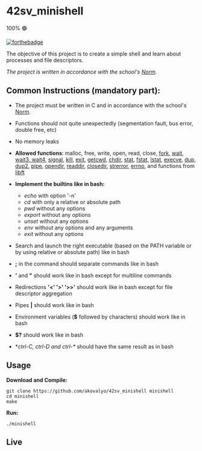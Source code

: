 # 42sv_minishell

100% :green_circle: 

[![forthebadge](https://forthebadge.com/images/badges/made-with-c.svg)](https://forthebadge.com)

The objective of this project is to create a simple shell and learn about processes and file descriptors.

*The project is written in accordance with the school's [Norm](https://github.com/akovalyo/akovalyo/blob/master/42_NORM.md).*

## Common Instructions (mandatory part):

* The project must be written in C and in accordance with the school's [Norm](https://github.com/akovalyo/akovalyo/blob/master/42_NORM.md).

* Functions should not quite unexpectedly (segmentation fault, bus error, double free, etc)

* No memory leaks

* **Allowed functions**:
    malloc, free, write, open, read, close, [fork](https://linux.die.net/man/3/fork), [wait](https://man7.org/linux/man-pages/man2/wait.2.html), [wait3, wait4](https://www.man7.org/linux/man-pages/man2/wait3.2.html), [signal](https://www.freebsd.org/cgi/man.cgi?query=signal&sektion=3&manpath=freebsd-release-ports), [kill](https://linux.die.net/man/3/kill), [exit](https://www.man7.org/linux/man-pages/man3/exit.3.html), [getcwd](https://linux.die.net/man/3/getcwd), [chdir](https://linux.die.net/man/3/chdir), [stat](https://linux.die.net/man/3/stat), [fstat](https://linux.die.net/man/3/fstat), [lstat](https://linux.die.net/man/3/lstat), [execve](https://linux.die.net/man/3/execve), [dup, dup2](https://linux.die.net/man/3/dup), [pipe](https://linux.die.net/man/3/pipe), [opendir](https://man7.org/linux/man-pages/man3/opendir.3.html), [readdir](https://www.man7.org/linux/man-pages/man3/readdir.3.html), [closedir](https://man7.org/linux/man-pages/man3/closedir.3p.html), [strerror](https://man7.org/linux/man-pages/man3/strerror.3.html), [errno](https://man7.org/linux/man-pages/man3/errno.3.html), and functions from [libft](https://github.com/akovalyo/42sv_libft)
    
* **Implement the builtins like in bash:** 
    * *echo* with option '-n'
    * *cd* with only a relative or absolute path
    * *pwd* without any options
    * *export* without any options
    * *unset* without any options
    * *env* without any options and any arguments
    * *exit* without any options
    
* Search and launch the right executable (based on the PATH variable or by using relative or absolute path) like in bash

* **;** in the command should separate commands like in bash

*  **’** and **"** should work like in bash except for multiline commands

* Redirections **'<' '>' '>>'** should work like in bash except for file descriptor aggregation

* Pipes **|** should work like in bash

* Environment variables (**$** followed by characters) should work like in bash

* **$?** should work like in bash

* **ctrl-C, ctrl-D and ctrl-\** should have the same result as in bash

## Usage

**Download and Compile:**

```
git clone https://github.com/akovalyo/42sv_minishell minishell
cd minishell
make
```

**Run:**
```
./minishell
```

## Live


